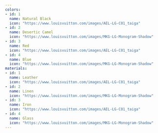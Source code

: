 ```yaml
---
colors:
- id: 1
  name: Natural Black
  icon: "https://www.louisvuitton.com/images/AEL-LG-C01_taiga"
- id: 2
  name: Desertic Camel
  icon: "https://www.louisvuitton.com/images/MKG-LG-Monogram-Shadow"
- id: 3
  name: Red
  icon: "https://www.louisvuitton.com/images/AEL-LG-C01_taiga"
- id: 4
  name: Blue
  icon: "https://www.louisvuitton.com/images/MKG-LG-Monogram-Shadow"
materials:
- id: 1
  name: Leather
  icon: "https://www.louisvuitton.com/images/AEL-LG-C01_taiga"
- id: 2
  name: Linen
  icon: "https://www.louisvuitton.com/images/MKG-LG-Monogram-Shadow"
- id: 3
  name: Iron
  icon: "https://www.louisvuitton.com/images/AEL-LG-C01_taiga"
- id: 4
  name: Glass
  icon: "https://www.louisvuitton.com/images/MKG-LG-Monogram-Shadow"
---
```

